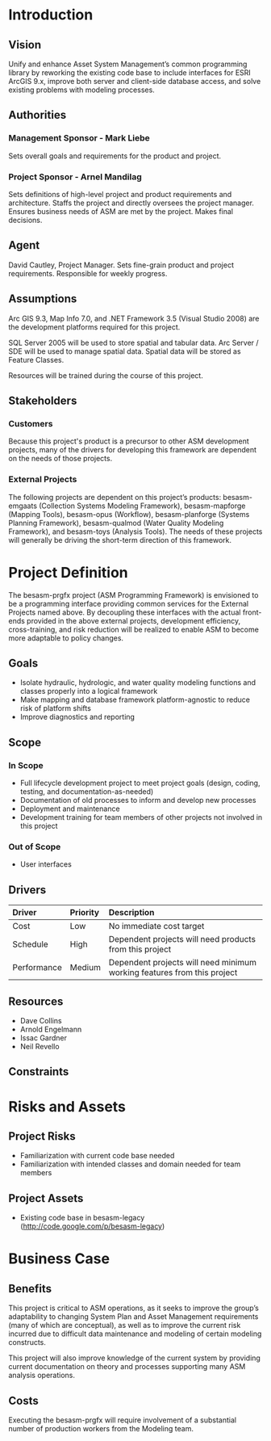 # Introduction #

## Vision ##
Unify and enhance Asset System Management’s common programming library by reworking the existing code base to include interfaces for ESRI ArcGIS 9.x, improve both server and client-side database access, and solve existing problems with modeling processes.

## Authorities ##

### Management Sponsor - Mark Liebe ###
Sets overall goals and requirements for the product and project.

### Project Sponsor - Arnel Mandilag ###
Sets definitions of high-level project and product requirements and architecture.  Staffs the project and directly oversees the project manager.  Ensures business needs of ASM are met by the project.  Makes final decisions.

## Agent ##
David Cautley, Project Manager.  Sets fine-grain product and project requirements.  Responsible for weekly progress.

## Assumptions ##
Arc GIS 9.3, Map Info 7.0, and .NET Framework 3.5 (Visual Studio 2008) are the development platforms required for this project.

SQL Server 2005 will be used to store spatial and tabular data. Arc Server / SDE will be used to manage spatial data. Spatial data will be stored as Feature Classes.

Resources will be trained during the course of this project.

## Stakeholders ##

### Customers ###
Because this project's product is a precursor to other ASM development projects, many of the drivers for developing this framework are dependent on the needs of those projects.

### External Projects ###
The following projects are dependent on this project’s products: besasm-emgaats (Collection Systems Modeling Framework), besasm-mapforge (Mapping Tools), besasm-opus (Workflow), besasm-planforge (Systems Planning Framework), besasm-qualmod (Water Quality Modeling Framework), and besasm-toys (Analysis Tools).  The needs of these projects will generally be driving the short-term direction of this framework.

# Project Definition #
The besasm-prgfx project (ASM Programming Framework) is envisioned to be a programming interface providing common services for the External Projects named above.  By decoupling these interfaces with the actual front-ends provided in the above external projects, development efficiency, cross-training, and risk reduction will be realized to enable ASM to become more adaptable to policy changes.

## Goals ##
  * Isolate hydraulic, hydrologic, and water quality modeling functions and classes properly into a logical framework
  * Make mapping and database framework platform-agnostic to reduce risk of platform shifts
  * Improve diagnostics and reporting

## Scope ##

### In Scope ###
  * Full lifecycle development project to meet project goals (design, coding, testing, and documentation-as-needed)
  * Documentation of old processes to inform and develop new processes
  * Deployment and maintenance
  * Development training for team members of other projects not involved in this project

### Out of Scope ###
  * User interfaces

## Drivers ##
| Driver | Priority | Description |
|:-------|:---------|:------------|
| Cost | Low | No immediate cost target |
| Schedule | High | Dependent projects will need products from this project |
| Performance | Medium | Dependent projects will need minimum working features from this project |

## Resources ##
  * Dave Collins
  * Arnold Engelmann
  * Issac Gardner
  * Neil Revello

## Constraints ##

# Risks and Assets #

## Project Risks ##
  * Familiarization with current code base needed
  * Familiarization with intended classes and domain needed for team members

## Project Assets ##
  * Existing code base in besasm-legacy (http://code.google.com/p/besasm-legacy)

# Business Case #

## Benefits ##
This project is critical to ASM operations, as it seeks to improve the group’s adaptability to changing System Plan and Asset Management requirements (many of which are conceptual), as well as to improve the current risk incurred due to difficult data maintenance and modeling of certain modeling constructs.

This project will also improve knowledge of the current system by providing current documentation on theory and processes supporting many ASM analysis operations.

## Costs ##
Executing the besasm-prgfx will require involvement of a substantial number of production workers from the Modeling team.